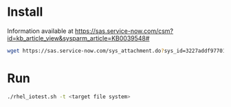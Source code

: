 # Install

Information available at https://sas.service-now.com/csm?id=kb_article_view&sysparm_article=KB0039548#

```bash
wget https://sas.service-now.com/sys_attachment.do?sys_id=3227addf97701218495ff9c0f053afb9
```

# Run

```bash
./rhel_iotest.sh -t <target file system>
```
